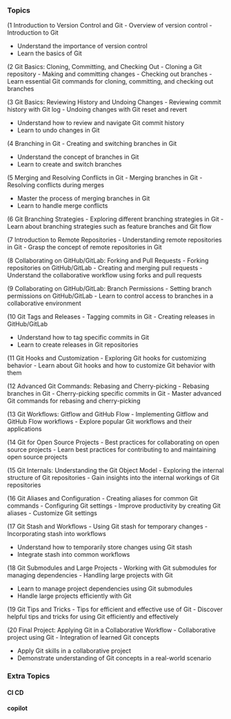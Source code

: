 ### Topics

(1 Introduction to Version Control and Git - Overview of version control - Introduction to Git
- Understand the importance of version control
- Learn the basics of Git

(2 Git Basics: Cloning, Committing, and Checking Out - Cloning a Git repository - Making and committing changes - Checking out branches - Learn essential Git commands for cloning, committing, and checking out branches

(3 Git Basics: Reviewing History and Undoing Changes - Reviewing commit history with Git log - Undoing changes with Git reset and revert
- Understand how to review and navigate Git commit history
- Learn to undo changes in Git

(4 Branching in Git - Creating and switching branches in Git
- Understand the concept of branches in Git
- Learn to create and switch branches

(5 Merging and Resolving Conflicts in Git - Merging branches in Git - Resolving conflicts during merges
- Master the process of merging branches in Git
- Learn to handle merge conflicts

(6 Git Branching Strategies - Exploring different branching strategies in Git - Learn about branching strategies such as feature branches and Git flow

(7 Introduction to Remote Repositories - Understanding remote repositories in Git - Grasp the concept of remote repositories in Git

(8 Collaborating on GitHub/GitLab: Forking and Pull Requests - Forking repositories on GitHub/GitLab - Creating and merging pull requests - Understand the collaborative workflow using forks and pull requests

(9 Collaborating on GitHub/GitLab: Branch Permissions - Setting branch permissions on GitHub/GitLab - Learn to control access to branches in a collaborative environment

(10 Git Tags and Releases - Tagging commits in Git - Creating releases in GitHub/GitLab
- Understand how to tag specific commits in Git
- Learn to create releases in Git repositories

(11 Git Hooks and Customization - Exploring Git hooks for customizing behavior - Learn about Git hooks and how to customize Git behavior with them

(12 Advanced Git Commands: Rebasing and Cherry-picking - Rebasing branches in Git - Cherry-picking specific commits in Git - Master advanced Git commands for rebasing and cherry-picking

(13 Git Workflows: Gitflow and GitHub Flow - Implementing Gitflow and GitHub Flow workflows - Explore popular Git workflows and their applications

(14 Git for Open Source Projects - Best practices for collaborating on open source projects - Learn best practices for contributing to and maintaining open source projects

(15 Git Internals: Understanding the Git Object Model - Exploring the internal structure of Git repositories - Gain insights into the internal workings of Git repositories

(16 Git Aliases and Configuration - Creating aliases for common Git commands - Configuring Git settings - Improve productivity by creating Git aliases - Customize Git settings

(17 Git Stash and Workflows - Using Git stash for temporary changes - Incorporating stash into workflows
- Understand how to temporarily store changes using Git stash
- Integrate stash into common workflows

(18 Git Submodules and Large Projects - Working with Git submodules for managing dependencies - Handling large projects with Git
- Learn to manage project dependencies using Git submodules
- Handle large projects efficiently with Git

(19 Git Tips and Tricks - Tips for efficient and effective use of Git - Discover helpful tips and tricks for using Git efficiently and effectively

(20 Final Project: Applying Git in a Collaborative Workflow - Collaborative project using Git - Integration of learned Git concepts
- Apply Git skills in a collaborative project
- Demonstrate understanding of Git concepts in a real-world scenario

### Extra Topics
#### CI CD
#### copilot

